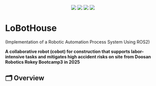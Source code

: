 
<p align="center">
  <img src="https://img.shields.io/badge/ROS2-Humble-blue?logo=ros" />
  <img src="https://img.shields.io/badge/Python-3.10-yellow?logo=python" />
  <img src="https://img.shields.io/badge/C++-language-00599C?logo=c%2B%2B" />
  <img src="https://img.shields.io/badge/License-Apache%202.0-blue.svg?logo=apache" />
</p>

# LoBotHouse 
(Implementation of a Robotic Automation Process System Using ROS2)

**A collaborative robot (cobot) for construction that supports labor-intensive tasks and mitigates high accident risks on site** **from Doosan Robotics Rokey Bootcamp3 in 2025**

## 🗂️ Overview



